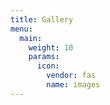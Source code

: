 ```yaml
---
title: Gallery
menu:
  main:
    weight: 10
    params:
      icon:
        vendor: fas
        name: images
---
```

